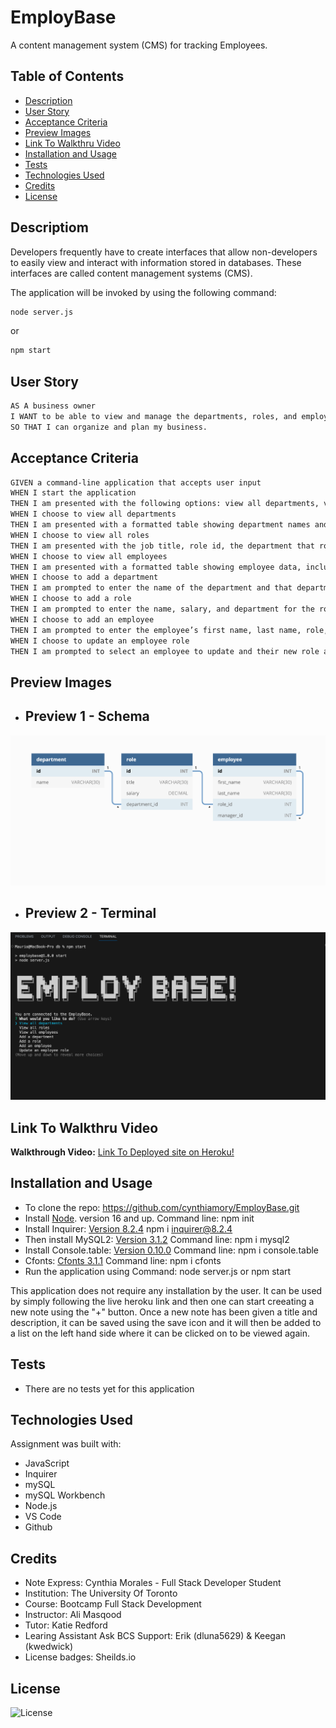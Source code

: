 # EmployBase
A content management system (CMS) for tracking Employees.

## Table of Contents

- [Description](#description)
- [User Story](#user-story)
- [Acceptance Criteria](#acceptance-criteria)
- [Preview Images](#preview-images) 
- [Link To Walkthru Video](#link-to-walkthru-video)
- [Installation and Usage](#installation-and-usage)
- [Tests](#tests)
- [Technologies Used](#technologies-used)
- [Credits](#credits)
- [License](#license)

## Descriptiom

Developers frequently have to create interfaces that allow non-developers to easily view and interact with information stored in databases. These interfaces are called content management systems (CMS).

The application will be invoked by using the following command:

```bash
node server.js
```
or 

```bash
npm start
```

## User Story

```md
AS A business owner
I WANT to be able to view and manage the departments, roles, and employees in my company
SO THAT I can organize and plan my business.
```

## Acceptance Criteria

```md
GIVEN a command-line application that accepts user input
WHEN I start the application
THEN I am presented with the following options: view all departments, view all roles, view all employees, add a department, add a role, add an employee, and update an employee role
WHEN I choose to view all departments
THEN I am presented with a formatted table showing department names and department ids
WHEN I choose to view all roles
THEN I am presented with the job title, role id, the department that role belongs to, and the salary for that role
WHEN I choose to view all employees
THEN I am presented with a formatted table showing employee data, including employee ids, first names, last names, job titles, departments, salaries, and managers that the employees report to
WHEN I choose to add a department
THEN I am prompted to enter the name of the department and that department is added to the database
WHEN I choose to add a role
THEN I am prompted to enter the name, salary, and department for the role and that role is added to the database
WHEN I choose to add an employee
THEN I am prompted to enter the employee’s first name, last name, role, and manager, and that employee is added to the database
WHEN I choose to update an employee role
THEN I am prompted to select an employee to update and their new role and this information is updated in the database 
```

## Preview Images
- ## Preview 1 - Schema
![Website Preview Image](./assets/demo-01.png)
- ## Preview 2 - Terminal
![Website Preview Image](./assets/employbase-preview-1.png)

## Link To Walkthru Video
**Walkthrough Video:** [Link To Deployed site on Heroku!](https://...) 


## Installation and Usage
- To clone the repo: https://github.com/cynthiamory/EmployBase.git
- Install [Node](https://nodejs.org/en). version 16 and up. Command line: npm init 
- Install Inquirer: [Version 8.2.4](https://www.npmjs.com/package/inquirer/v/8.2.4) npm i inquirer@8.2.4
- Then install MySQL2: [Version 3.1.2](https://www.npmjs.com/package/mysql2) Command line: npm i mysql2
- Install Console.table: [Version 0.10.0](https://www.npmjs.com/package/console.table) Command line: npm i console.table
- Cfonts: [Cfonts 3.1.1](https://www.npmjs.com/package/cfonts) Command line: npm i cfonts
- Run the application using Command: node server.js or npm start

This application does not require any installation by the user. It can be used by simply following the live heroku link and then one can start creeating a new note using the "+" button. Once a new note has been given a title and description, it can be saved using the save icon and it will then be added to a list on the left hand side where it can be clicked on to be viewed again.

## Tests
- There are no tests yet for this application

## Technologies Used
Assignment was built with:
- JavaScript
- Inquirer
- mySQL
- mySQL Workbench
- Node.js
- VS Code
- Github


## Credits
- Note Express: Cynthia Morales - Full Stack Developer Student
- Institution: The University Of Toronto
- Course: Bootcamp Full Stack Development
- Instructor: Ali Masqood
- Tutor: Katie Redford 
- Learing Assistant Ask BCS Support: Erik (dluna5629) & Keegan (kwedwick)
- License badges: Sheilds.io


## License

![License](https://img.shields.io/badge/License-MIT-9cf.svg)